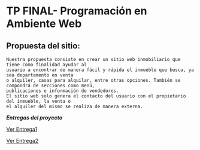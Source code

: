 # TP FINAL- Programación en Ambiente Web

## Propuesta del sitio:
```
Nuestra propuesta consiste en crear un sitio web inmobiliario que tiene como finalidad ayudar al
usuario a encontrar de manera fácil y rápida el inmueble que busca, ya sea departamento en venta
o alquiler, casas para alquilar, entre otras opciones. También se compondrá de secciones como menú,
publicaciones e información de vendedores.
El sitio web solo genera el contacto del usuario con el propietario del inmueble, la venta o
el alquiler del mismo se realiza de manera externa.
```

***Entregas del proyecto***

[Ver Entrega1](https://github.com/dbm349/TPFinal-WEB/tree/master/Entrega1)

[Ver Entrega2](https://github.com/dbm349/TPFinal-WEB/tree/master/Entrega2/Entrega2.md)


